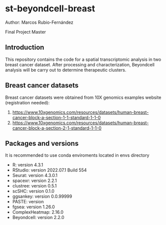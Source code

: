 # st-beyondcell-breast
Author: Marcos Rubio-Fernández

Final Project Master

## Introduction

This repository contains the code for a spatial transcriptomic analysis in two breast cancer dataset. After processing and characterization, Beyondcell analysis will be carry out to determine therapeutic clusters.

## Breast cancer datasets

Breast cancer datasets were obtained from 10X genomics examples website (registration needed):

1. https://www.10xgenomics.com/resources/datasets/human-breast-cancer-block-a-section-1-1-standard-1-1-0
2. https://www.10xgenomics.com/resources/datasets/human-breast-cancer-block-a-section-2-1-standard-1-1-0

## Packages and versions

It is recommended to use conda enviroments located in envs directory

- R: version 4.3.1
- RStudio: version 2022.07.1 Build 554
- Seurat: version 4.3.0.1
- spacexr: version 2.2.1
- clustree: version 0.5.1
- scSHC: version 0.1.0
- ggsankey: version 0.0.99999
- PASTE: version
- fgsea: version 1.26.0
- ComplexHeatmap: 2.16.0
- Beyondcell: version 2.2.0